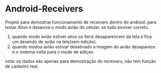 # Android-Receivers
Projeto para demostrar funcionamento de receivers dentro do android.
para testar Ative e desavive o modo avião do celular.
se tudo esviver correto.
1. quando modo avião estiver ativo os itens desaparencem da tela e fica  um desendo de avião na tela(sem edição).
2. quando modoa avião estivar desativado a imagem do avião desaparece e o sistema volta para o mode de ediçao.

nota: os dados são apenas para demostração do receivers, não tem função de cadastro real.

